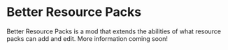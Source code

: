 # Better Resource Packs

Better Resource Packs is a mod that extends the abilities of what resource packs can add and edit. More information coming soon!